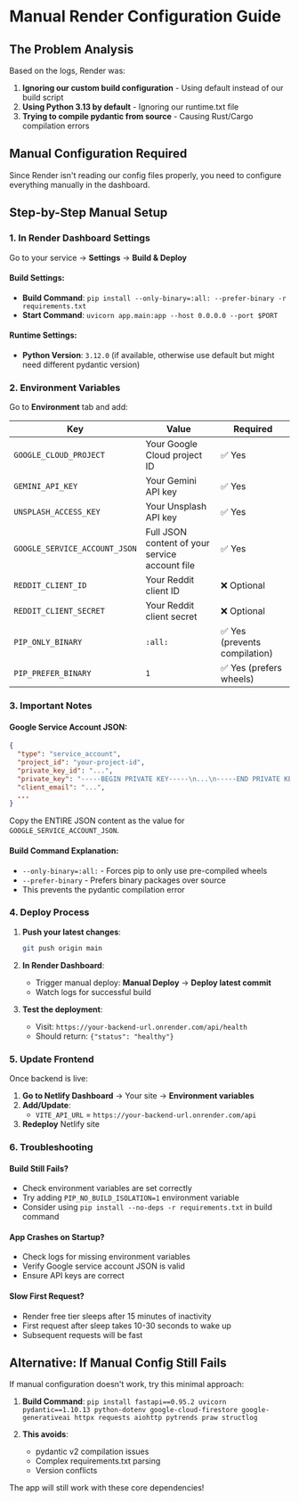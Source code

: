 # Manual Render Configuration Guide

## The Problem Analysis

Based on the logs, Render was:

1. **Ignoring our custom build configuration** - Using default instead of our build script
2. **Using Python 3.13 by default** - Ignoring our runtime.txt file
3. **Trying to compile pydantic from source** - Causing Rust/Cargo compilation errors

## Manual Configuration Required

Since Render isn't reading our config files properly, you need to configure everything manually in the dashboard.

## Step-by-Step Manual Setup

### 1. In Render Dashboard Settings

Go to your service → **Settings** → **Build & Deploy**

#### Build Settings:

- **Build Command**: `pip install --only-binary=:all: --prefer-binary -r requirements.txt`
- **Start Command**: `uvicorn app.main:app --host 0.0.0.0 --port $PORT`

#### Runtime Settings:

- **Python Version**: `3.12.0` (if available, otherwise use default but might need different pydantic version)

### 2. Environment Variables

Go to **Environment** tab and add:

| Key                           | Value                                          | Required                      |
| ----------------------------- | ---------------------------------------------- | ----------------------------- |
| `GOOGLE_CLOUD_PROJECT`        | Your Google Cloud project ID                   | ✅ Yes                        |
| `GEMINI_API_KEY`              | Your Gemini API key                            | ✅ Yes                        |
| `UNSPLASH_ACCESS_KEY`         | Your Unsplash API key                          | ✅ Yes                        |
| `GOOGLE_SERVICE_ACCOUNT_JSON` | Full JSON content of your service account file | ✅ Yes                        |
| `REDDIT_CLIENT_ID`            | Your Reddit client ID                          | ❌ Optional                   |
| `REDDIT_CLIENT_SECRET`        | Your Reddit client secret                      | ❌ Optional                   |
| `PIP_ONLY_BINARY`             | `:all:`                                        | ✅ Yes (prevents compilation) |
| `PIP_PREFER_BINARY`           | `1`                                            | ✅ Yes (prefers wheels)       |

### 3. Important Notes

#### Google Service Account JSON:

```json
{
  "type": "service_account",
  "project_id": "your-project-id",
  "private_key_id": "...",
  "private_key": "-----BEGIN PRIVATE KEY-----\n...\n-----END PRIVATE KEY-----\n",
  "client_email": "...",
  ...
}
```

Copy the ENTIRE JSON content as the value for `GOOGLE_SERVICE_ACCOUNT_JSON`.

#### Build Command Explanation:

- `--only-binary=:all:` - Forces pip to only use pre-compiled wheels
- `--prefer-binary` - Prefers binary packages over source
- This prevents the pydantic compilation error

### 4. Deploy Process

1. **Push your latest changes**:

   ```bash
   git push origin main
   ```

2. **In Render Dashboard**:

   - Trigger manual deploy: **Manual Deploy** → **Deploy latest commit**
   - Watch logs for successful build

3. **Test the deployment**:
   - Visit: `https://your-backend-url.onrender.com/api/health`
   - Should return: `{"status": "healthy"}`

### 5. Update Frontend

Once backend is live:

1. **Go to Netlify Dashboard** → Your site → **Environment variables**
2. **Add/Update**:
   - `VITE_API_URL` = `https://your-backend-url.onrender.com/api`
3. **Redeploy** Netlify site

### 6. Troubleshooting

#### Build Still Fails?

- Check environment variables are set correctly
- Try adding `PIP_NO_BUILD_ISOLATION=1` environment variable
- Consider using `pip install --no-deps -r requirements.txt` in build command

#### App Crashes on Startup?

- Check logs for missing environment variables
- Verify Google service account JSON is valid
- Ensure API keys are correct

#### Slow First Request?

- Render free tier sleeps after 15 minutes of inactivity
- First request after sleep takes 10-30 seconds to wake up
- Subsequent requests will be fast

## Alternative: If Manual Config Still Fails

If manual configuration doesn't work, try this minimal approach:

1. **Build Command**: `pip install fastapi==0.95.2 uvicorn pydantic==1.10.13 python-dotenv google-cloud-firestore google-generativeai httpx requests aiohttp pytrends praw structlog`

2. **This avoids**:
   - pydantic v2 compilation issues
   - Complex requirements.txt parsing
   - Version conflicts

The app will still work with these core dependencies!
